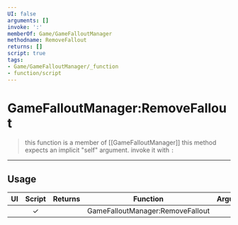```yaml
---
UI: false
arguments: []
invoke: ':'
memberOf: Game/GameFalloutManager
methodname: RemoveFallout
returns: []
script: true
tags:
- Game/GameFalloutManager/_function
- function/script
---
```

# GameFalloutManager:RemoveFallout
> this function is a member of [[GameFalloutManager]]
> this method expects an implicit "self" argument. invoke it with `:`
-----
## Usage
|  UI | Script | Returns | Function | Arguments |
|:---:|:------:|-------:|:--------:|:---------|
| |✓||GameFalloutManager:RemoveFallout||
